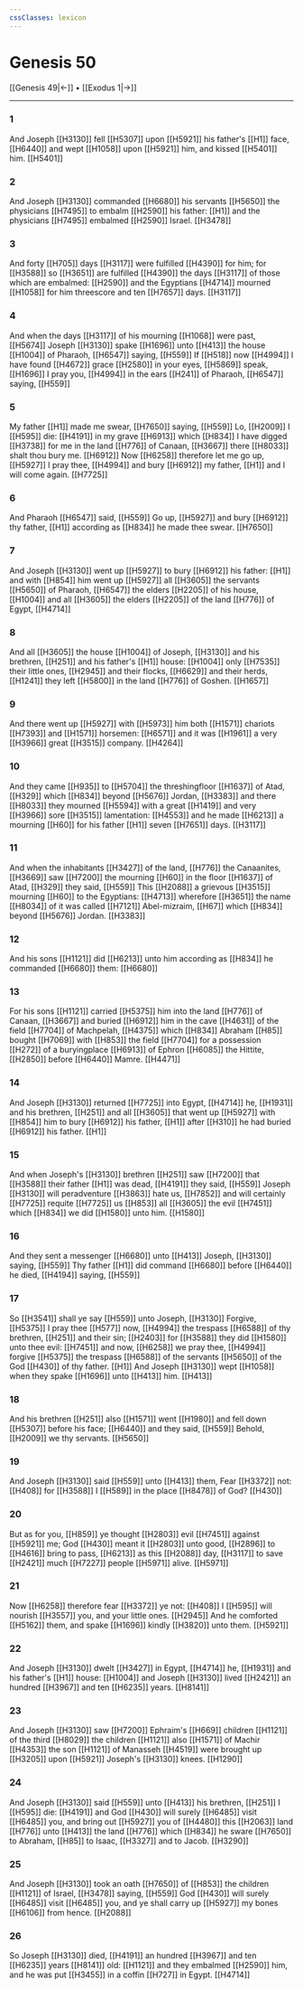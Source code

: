 ```yaml
---
cssClasses: lexicon
---
```

# Genesis 50

[[Genesis 49|←]] • [[Exodus 1|→]]

---

### 1
And Joseph [[H3130]] fell [[H5307]] upon [[H5921]] his father's [[H1]] face, [[H6440]] and wept [[H1058]] upon [[H5921]] him, and kissed [[H5401]] him. [[H5401]]

### 2
And Joseph [[H3130]] commanded [[H6680]] his servants [[H5650]] the physicians [[H7495]] to embalm [[H2590]] his father: [[H1]] and the physicians [[H7495]] embalmed [[H2590]] Israel. [[H3478]]

### 3
And forty [[H705]] days [[H3117]] were fulfilled [[H4390]] for him; for [[H3588]] so [[H3651]] are fulfilled [[H4390]] the days [[H3117]] of those which are embalmed: [[H2590]] and the Egyptians [[H4714]] mourned [[H1058]] for him threescore and ten [[H7657]] days. [[H3117]]

### 4
And when the days [[H3117]] of his mourning [[H1068]] were past, [[H5674]] Joseph [[H3130]] spake [[H1696]] unto [[H413]] the house [[H1004]] of Pharaoh, [[H6547]] saying, [[H559]] If [[H518]] now [[H4994]] I have found [[H4672]] grace [[H2580]] in your eyes, [[H5869]] speak, [[H1696]] I pray you, [[H4994]] in the ears [[H241]] of Pharaoh, [[H6547]] saying, [[H559]]

### 5
My father [[H1]] made me swear, [[H7650]] saying, [[H559]] Lo, [[H2009]] I [[H595]] die: [[H4191]] in my grave [[H6913]] which [[H834]] I have digged [[H3738]] for me in the land [[H776]] of Canaan, [[H3667]] there [[H8033]] shalt thou bury me. [[H6912]] Now [[H6258]] therefore let me go up, [[H5927]] I pray thee, [[H4994]] and bury [[H6912]] my father, [[H1]] and I will come again. [[H7725]]

### 6
And Pharaoh [[H6547]] said, [[H559]] Go up, [[H5927]] and bury [[H6912]] thy father, [[H1]] according as [[H834]] he made thee swear. [[H7650]]

### 7
And Joseph [[H3130]] went up [[H5927]] to bury [[H6912]] his father: [[H1]] and with [[H854]] him went up [[H5927]] all [[H3605]] the servants [[H5650]] of Pharaoh, [[H6547]] the elders [[H2205]] of his house, [[H1004]] and all [[H3605]] the elders [[H2205]] of the land [[H776]] of Egypt, [[H4714]]

### 8
And all [[H3605]] the house [[H1004]] of Joseph, [[H3130]] and his brethren, [[H251]] and his father's [[H1]] house: [[H1004]] only [[H7535]] their little ones, [[H2945]] and their flocks, [[H6629]] and their herds, [[H1241]] they left [[H5800]] in the land [[H776]] of Goshen. [[H1657]]

### 9
And there went up [[H5927]] with [[H5973]] him both [[H1571]] chariots [[H7393]] and [[H1571]] horsemen: [[H6571]] and it was [[H1961]] a very [[H3966]] great [[H3515]] company. [[H4264]]

### 10
And they came [[H935]] to [[H5704]] the threshingfloor [[H1637]] of Atad, [[H329]] which [[H834]] beyond [[H5676]] Jordan, [[H3383]] and there [[H8033]] they mourned [[H5594]] with a great [[H1419]] and very [[H3966]] sore [[H3515]] lamentation: [[H4553]] and he made [[H6213]] a mourning [[H60]] for his father [[H1]] seven [[H7651]] days. [[H3117]]

### 11
And when the inhabitants [[H3427]] of the land, [[H776]] the Canaanites, [[H3669]] saw [[H7200]] the mourning [[H60]] in the floor [[H1637]] of Atad, [[H329]] they said, [[H559]] This [[H2088]] a grievous [[H3515]] mourning [[H60]] to the Egyptians: [[H4713]] wherefore [[H3651]] the name [[H8034]] of it was called [[H7121]] Abel-mizraim, [[H67]] which [[H834]] beyond [[H5676]] Jordan. [[H3383]]

### 12
And his sons [[H1121]] did [[H6213]] unto him according as [[H834]] he commanded [[H6680]] them: [[H6680]]

### 13
For his sons [[H1121]] carried [[H5375]] him into the land [[H776]] of Canaan, [[H3667]] and buried [[H6912]] him in the cave [[H4631]] of the field [[H7704]] of Machpelah, [[H4375]] which [[H834]] Abraham [[H85]] bought [[H7069]] with [[H853]] the field [[H7704]] for a possession [[H272]] of a buryingplace [[H6913]] of Ephron [[H6085]] the Hittite, [[H2850]] before [[H6440]] Mamre. [[H4471]]

### 14
And Joseph [[H3130]] returned [[H7725]] into Egypt, [[H4714]] he, [[H1931]] and his brethren, [[H251]] and all [[H3605]] that went up [[H5927]] with [[H854]] him to bury [[H6912]] his father, [[H1]] after [[H310]] he had buried [[H6912]] his father. [[H1]]

### 15
And when Joseph's [[H3130]] brethren [[H251]] saw [[H7200]] that [[H3588]] their father [[H1]] was dead, [[H4191]] they said, [[H559]] Joseph [[H3130]] will peradventure [[H3863]] hate us, [[H7852]] and will certainly [[H7725]] requite [[H7725]]  us [[H853]] all [[H3605]] the evil [[H7451]] which [[H834]] we did [[H1580]] unto him. [[H1580]]

### 16
And they sent a messenger [[H6680]] unto [[H413]] Joseph, [[H3130]] saying, [[H559]] Thy father [[H1]] did command [[H6680]] before [[H6440]] he died, [[H4194]] saying, [[H559]]

### 17
So [[H3541]] shall ye say [[H559]] unto Joseph, [[H3130]] Forgive, [[H5375]] I pray thee [[H577]] now, [[H4994]] the trespass [[H6588]] of thy brethren, [[H251]] and their sin; [[H2403]] for [[H3588]] they did [[H1580]] unto thee evil: [[H7451]] and now, [[H6258]] we pray thee, [[H4994]] forgive [[H5375]] the trespass [[H6588]] of the servants [[H5650]] of the God [[H430]] of thy father. [[H1]] And Joseph [[H3130]] wept [[H1058]] when they spake [[H1696]] unto [[H413]] him. [[H413]]

### 18
And his brethren [[H251]] also [[H1571]] went [[H1980]] and fell down [[H5307]] before his face; [[H6440]] and they said, [[H559]] Behold, [[H2009]] we thy servants. [[H5650]]

### 19
And Joseph [[H3130]] said [[H559]] unto [[H413]] them, Fear [[H3372]] not: [[H408]] for [[H3588]] I [[H589]] in the place [[H8478]] of God? [[H430]]

### 20
But as for you, [[H859]] ye thought [[H2803]] evil [[H7451]] against [[H5921]] me; God [[H430]] meant it [[H2803]] unto good, [[H2896]] to [[H4616]] bring to pass, [[H6213]] as this [[H2088]] day, [[H3117]] to save [[H2421]] much [[H7227]] people [[H5971]] alive. [[H5971]]

### 21
Now [[H6258]] therefore fear [[H3372]] ye not: [[H408]] I [[H595]] will nourish [[H3557]] you, and your little ones. [[H2945]] And he comforted [[H5162]] them, and spake [[H1696]] kindly [[H3820]] unto them. [[H5921]]

### 22
And Joseph [[H3130]] dwelt [[H3427]] in Egypt, [[H4714]] he, [[H1931]] and his father's [[H1]] house: [[H1004]] and Joseph [[H3130]] lived [[H2421]] an hundred [[H3967]] and ten [[H6235]] years. [[H8141]]

### 23
And Joseph [[H3130]] saw [[H7200]] Ephraim's [[H669]] children [[H1121]] of the third [[H8029]] the children [[H1121]] also [[H1571]] of Machir [[H4353]] the son [[H1121]] of Manasseh [[H4519]] were brought up [[H3205]] upon [[H5921]] Joseph's [[H3130]] knees. [[H1290]]

### 24
And Joseph [[H3130]] said [[H559]] unto [[H413]] his brethren, [[H251]] I [[H595]] die: [[H4191]] and God [[H430]] will surely [[H6485]] visit [[H6485]] you, and bring out [[H5927]] you of [[H4480]] this [[H2063]] land [[H776]] unto [[H413]] the land [[H776]] which [[H834]] he sware [[H7650]] to Abraham, [[H85]] to Isaac, [[H3327]] and to Jacob. [[H3290]]

### 25
And Joseph [[H3130]] took an oath [[H7650]]  of [[H853]] the children [[H1121]] of Israel, [[H3478]] saying, [[H559]] God [[H430]] will surely [[H6485]] visit [[H6485]] you, and ye shall carry up [[H5927]] my bones [[H6106]] from hence. [[H2088]]

### 26
So Joseph [[H3130]] died, [[H4191]] an hundred [[H3967]] and ten [[H6235]] years [[H8141]] old: [[H1121]] and they embalmed [[H2590]] him, and he was put [[H3455]] in a coffin [[H727]] in Egypt. [[H4714]]